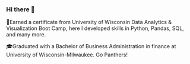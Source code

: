 ### Hi there 👋

 :school_satchel:Earned a certificate from University of Wisconsin Data Analytics & Visualization Boot Camp, here I developed skills in Python, Pandas, SQL, and many more. 

 :mortar_board:Graduated with a Bachelor of Business Administration in finance at University of Wisconsin-Milwaukee. Go Panthers! 


